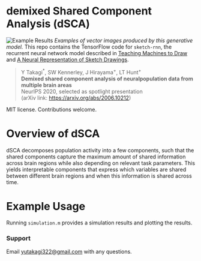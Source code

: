 # demixed Shared Component Analysis (dSCA)

![Example Results](https://cdn.rawgit.com/tensorflow/magenta/master/magenta/models/sketch_rnn/assets/sketch_rnn_examples.svg)
*Examples of vector images produced by this generative model.*
This repo contains the TensorFlow code for `sketch-rnn`, the recurrent neural network model described in [Teaching Machines to Draw](https://research.googleblog.com/2017/04/teaching-machines-to-draw.html) and [A Neural Representation of Sketch Drawings](https://arxiv.org/abs/1704.03477).

> Y Takagi<sup>*</sup>, SW Kennerley, J Hirayama<sup>+</sup>, LT Hunt<sup>+</sup><br>
> **Demixed shared component analysis of neuralpopulation data from multiple brain areas**<br>
> NeurIPS 2020, selected as spotlight presentation<br>
> (arXiv link: https://arxiv.org/abs/2006.10212)

MIT license. Contributions welcome.

# Overview of dSCA

dSCA decomposes population activity into a few components, such that the shared components capture the maximum amount of shared information across brain regions while also depending on relevant task parameters. This yields interpretable components that express which variables are shared between different brain regions and when this information is shared across time. 

# Example Usage

Running `simulation.m` provides a simulation results and plotting the results.

### Support

Email yutakagi322@gmail.com with any questions.
